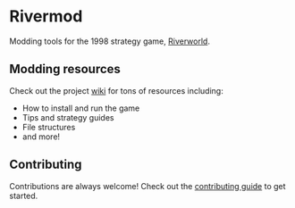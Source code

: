 # Rivermod

Modding tools for the 1998 strategy game, [Riverworld].

## Modding resources

Check out the project [wiki] for tons of resources including:
* How to install and run the game
* Tips and strategy guides
* File structures
* and more!

## Contributing

Contributions are always welcome! Check out the [contributing guide][contributing-guide] to get started.

[riverworld]: https://www.igdb.com/games/philip-jose-farmers-riverworld
[contributing-guide]: .github/CONTRIBUTING.md
[wiki]: https://github.com/nullbuilds/rivermod/wiki
